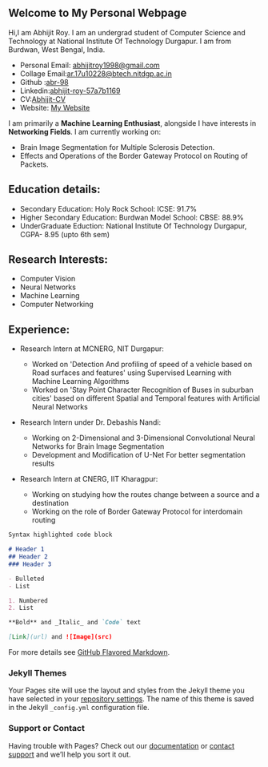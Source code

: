 ## Welcome to My Personal Webpage

Hi,I am Abhijit Roy. I am an undergrad student of Computer Science and Technology at National Institute Of Technology Durgapur. I am from Burdwan, West Bengal, India.

- Personal Email: abhijitroy1998@gmail.com
- Collage Email:ar.17u10228@btech.nitdgp.ac.in
- Github :[abr-98](https://github.com/abr-98)
- Linkedin:[abhijit-roy-57a7b1169](https://www.linkedin.com/in/abhijit-roy-57a7b1169/)
- CV:[Abhijit-CV](https://www.slideshare.net/secret/KCSxBGkMdKgJ66)
- Website: [My Website](https://abr-98.github.io/Abhijit-Roy/)

I am primarily a **Machine Learning Enthusiast**, alongside I have interests in **Networking Fields**. I am currently working on:
- Brain Image Segmentation for Multiple Sclerosis Detection.
- Effects and Operations of the Border Gateway Protocol on Routing of Packets.

## Education details:

- Secondary Education: Holy Rock School: ICSE: 91.7%
- Higher Secondary Education: Burdwan Model School: CBSE: 88.9%
- UnderGraduate Eduction: National Institute Of Technology Durgapur, CGPA- 8.95 (upto 6th sem)

## Research Interests:

- Computer Vision
- Neural Networks
- Machine Learning
- Computer Networking

## Experience:

- Research Intern at MCNERG, NIT Durgapur:
  - Worked on 'Detection And profiling of speed of a vehicle based on Road surfaces and features' using Supervised Learning with Machine Learning Algorithms
  - Worked on 'Stay Point Character Recognition of Buses in suburban cities' based on different Spatial and Temporal features with Artificial Neural Networks
  
- Research Intern under Dr. Debashis Nandi:
  - Working on 2-Dimensional and 3-Dimensional Convolutional Neural Networks for Brain Image Segmentation
  - Development and Modification of U-Net For better segmentation results

- Research Intern at CNERG, IIT Kharagpur:
  - Working on studying how the routes change between a source and a destination
  - Working on the role of Border Gateway Protocol for interdomain routing
```markdown
Syntax highlighted code block

# Header 1
## Header 2
### Header 3

- Bulleted
- List

1. Numbered
2. List

**Bold** and _Italic_ and `Code` text

[Link](url) and ![Image](src)
```

For more details see [GitHub Flavored Markdown](https://guides.github.com/features/mastering-markdown/).

### Jekyll Themes

Your Pages site will use the layout and styles from the Jekyll theme you have selected in your [repository settings](https://github.com/abr-98/PortFolio/settings). The name of this theme is saved in the Jekyll `_config.yml` configuration file.

### Support or Contact

Having trouble with Pages? Check out our [documentation](https://help.github.com/categories/github-pages-basics/) or [contact support](https://github.com/contact) and we’ll help you sort it out.

